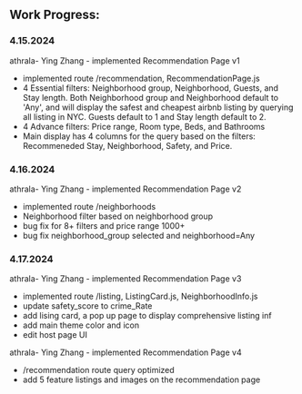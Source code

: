 ## Work Progress:

### 4.15.2024

athrala- Ying Zhang - implemented Recommendation Page v1

- implemented route /recommendation, RecommendationPage.js
- 4 Essential filters: Neighborhood group, Neighborhood, Guests, and Stay length. Both Neighborhood group and Neighborhood default to 'Any', and will display the safest and cheapest airbnb listing by querying all listing in NYC. Guests default to 1 and Stay length default to 2.
- 4 Advance filters: Price range, Room type, Beds, and Bathrooms
- Main display has 4 columns for the query based on the filters: Recommeneded Stay, Neighborhood, Safety, and Price.

### 4.16.2024

athrala- Ying Zhang - implemented Recommendation Page v2

- implemented route /neighborhoods
- Neighborhood filter based on neighborhood group
- bug fix for 8+ filters and price range 1000+
- bug fix neighborhood_group selected and neighborhood=Any

### 4.17.2024

athrala- Ying Zhang - implemented Recommendation Page v3

- implemented route /listing, ListingCard.js, NeighborhoodInfo.js
- update safety_score to crime_Rate
- add lising card, a pop up page to display comprehensive listing inf
- add main theme color and icon
- edit host page UI

athrala- Ying Zhang - implemented Recommendation Page v4

- /recommendation route query optimized
- add 5 feature listings and images on the recommendation page
